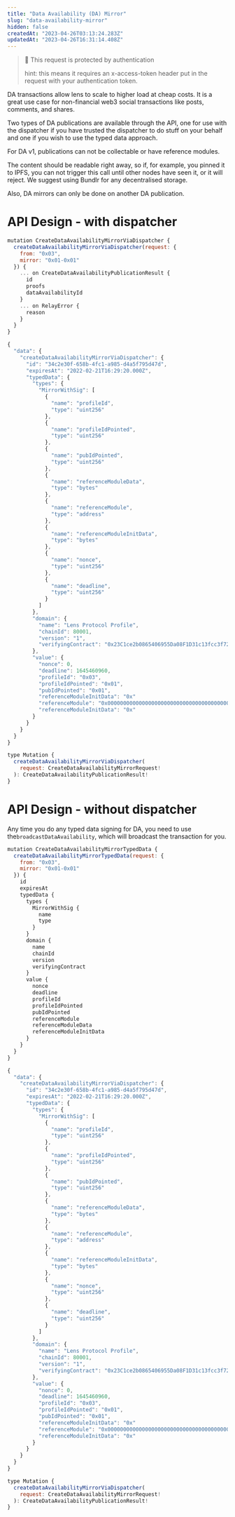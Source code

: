 ```yaml
---
title: "Data Availability (DA) Mirror"
slug: "data-availability-mirror"
hidden: false
createdAt: "2023-04-26T03:13:24.283Z"
updatedAt: "2023-04-26T16:31:14.408Z"
---
```

> 🚧 This request is protected by authentication
> 
> hint: this means it requires an x-access-token header put in the request with your authentication token.

DA transactions allow lens to scale to higher load at cheap costs. It is a great use case for non-financial web3 social transactions like posts, comments, and shares.

Two types of DA publications are available through the API, one for use with the dispatcher if you have trusted the dispatcher to do stuff on your behalf and one if you wish to use the typed data approach.

For DA v1, publications can not be collectable or have reference modules.

The content should be readable right away, so if, for example, you pinned it to IPFS, you can not trigger this call until other nodes have seen it, or it will reject. We suggest using Bundlr for any decentralised storage.

Also, DA mirrors can only be done on another DA publication.

# API Design - with dispatcher

```javascript Example operation
mutation CreateDataAvailabilityMirrorViaDispatcher {
  createDataAvailabilityMirrorViaDispatcher(request: {
    from: "0x03",
    mirror: "0x01-0x01"
  }) {
    ... on CreateDataAvailabilityPublicationResult {
      id
      proofs
      dataAvailabilityId
    }
    ... on RelayError {
      reason
    }
  }
}
```
```javascript Example response
{
  "data": {
    "createDataAvailabilityMirrorViaDispatcher": {
      "id": "34c2e30f-658b-4fc1-a985-d4a5f795d47d",
      "expiresAt": "2022-02-21T16:29:20.000Z",
      "typedData": {
        "types": {
          "MirrorWithSig": [
            {
              "name": "profileId",
              "type": "uint256"
            },
            {
              "name": "profileIdPointed",
              "type": "uint256"
            },
            {
              "name": "pubIdPointed",
              "type": "uint256"
            },
            {
              "name": "referenceModuleData",
              "type": "bytes"
            },
            {
              "name": "referenceModule",
              "type": "address"
            },
            {
              "name": "referenceModuleInitData",
              "type": "bytes"
            },
            {
              "name": "nonce",
              "type": "uint256"
            },
            {
              "name": "deadline",
              "type": "uint256"
            }
          ]
        },
        "domain": {
          "name": "Lens Protocol Profile",
          "chainId": 80001,
          "version": "1",
          "verifyingContract": "0x23C1ce2b0865406955Da08F1D31c13fcc3f72A3a"
        },
        "value": {
          "nonce": 0,
          "deadline": 1645460960,
          "profileId": "0x03",
          "profileIdPointed": "0x01",
          "pubIdPointed": "0x01",
          "referenceModuleInitData": "0x"
          "referenceModule": "0x0000000000000000000000000000000000000000",
          "referenceModuleInitData": "0x"
        }
      }
    }
  }
}
```
```javascript Query interface
type Mutation {
  createDataAvailabilityMirrorViaDispatcher(
    request: CreateDataAvailabilityMirrorRequest!
  ): CreateDataAvailabilityPublicationResult!
}
```



# API Design - without dispatcher

Any time you do any typed data signing for DA, you need to use the`broadcastDataAvailability`, which will broadcast the transaction for you. 

```javascript Example operation
mutation CreateDataAvailabilityMirrorTypedData {
  createDataAvailabilityMirrorTypedData(request: {
    from: "0x03",
    mirror: "0x01-0x01"
  }) {
    id
    expiresAt
    typedData {
      types {
        MirrorWithSig {
          name
          type
        }
      }
      domain {
        name
        chainId
        version
        verifyingContract
      }
      value {
        nonce
        deadline
        profileId
        profileIdPointed
        pubIdPointed
        referenceModule
        referenceModuleData
        referenceModuleInitData
      }
    }
  }
}
```
```javascript Example response
{
  "data": {
    "createDataAvailabilityMirrorViaDispatcher": {
      "id": "34c2e30f-658b-4fc1-a985-d4a5f795d47d",
      "expiresAt": "2022-02-21T16:29:20.000Z",
      "typedData": {
        "types": {
          "MirrorWithSig": [
            {
              "name": "profileId",
              "type": "uint256"
            },
            {
              "name": "profileIdPointed",
              "type": "uint256"
            },
            {
              "name": "pubIdPointed",
              "type": "uint256"
            },
            {
              "name": "referenceModuleData",
              "type": "bytes"
            },
            {
              "name": "referenceModule",
              "type": "address"
            },
            {
              "name": "referenceModuleInitData",
              "type": "bytes"
            },
            {
              "name": "nonce",
              "type": "uint256"
            },
            {
              "name": "deadline",
              "type": "uint256"
            }
          ]
        },
        "domain": {
          "name": "Lens Protocol Profile",
          "chainId": 80001,
          "version": "1",
          "verifyingContract": "0x23C1ce2b0865406955Da08F1D31c13fcc3f72A3a"
        },
        "value": {
          "nonce": 0,
          "deadline": 1645460960,
          "profileId": "0x03",
          "profileIdPointed": "0x01",
          "pubIdPointed": "0x01",
          "referenceModuleInitData": "0x"
          "referenceModule": "0x0000000000000000000000000000000000000000",
          "referenceModuleInitData": "0x"
        }
      }
    }
  }
}
```
```javascript Query interface
type Mutation {
  createDataAvailabilityMirrorViaDispatcher(
    request: CreateDataAvailabilityMirrorRequest!
  ): CreateDataAvailabilityPublicationResult!
}
```